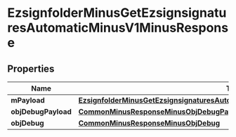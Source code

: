 
# EzsignfolderMinusGetEzsignsignaturesAutomaticMinusV1MinusResponse

## Properties
Name | Type | Description | Notes
------------ | ------------- | ------------- | -------------
**mPayload** | [**EzsignfolderMinusGetEzsignsignaturesAutomaticMinusV1MinusResponseMinusMPayload**](EzsignfolderMinusGetEzsignsignaturesAutomaticMinusV1MinusResponseMinusMPayload.md) |  | 
**objDebugPayload** | [**CommonMinusResponseMinusObjDebugPayload**](CommonMinusResponseMinusObjDebugPayload.md) |  |  [optional]
**objDebug** | [**CommonMinusResponseMinusObjDebug**](CommonMinusResponseMinusObjDebug.md) |  |  [optional]



